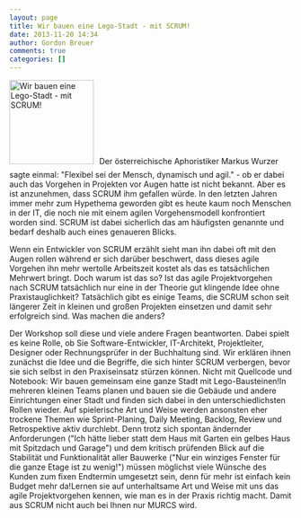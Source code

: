 ```yaml
---
layout: page
title: Wir bauen eine Lego-Stadt - mit SCRUM!
date: 2013-11-20 14:34
author: Gordon Breuer
comments: true
categories: []
---
```

<img class="alignleft size-thumbnail wp-image-6930" style="margin-right:10px; margin-bottom:10px;" alt="Wir bauen eine Lego-Stadt - mit SCRUM!" src="http://anheledirwp.blob.core.windows.net/wordpress/2013/11/SCRUM-150x150.png" width="150" height="150" />Der österreichische Aphoristiker Markus Wurzer sagte einmal: "Flexibel sei der Mensch, dynamisch und agil." - ob er dabei auch das Vorgehen in Projekten vor Augen hatte ist nicht bekannt. Aber es ist anzunehmen, dass SCRUM ihm gefallen würde. In den letzten Jahren immer mehr zum Hypethema geworden gibt es heute kaum noch Menschen in der IT, die noch nie mit einem agilen Vorgehensmodell konfrontiert worden sind. SCRUM ist dabei sicherlich das am häufigsten genannte und bedarf deshalb auch eines genaueren Blicks.

Wenn ein Entwickler von SCRUM erzählt sieht man ihn dabei oft mit den Augen rollen während er sich darüber beschwert, dass dieses agile Vorgehen ihn mehr wertolle Arbeitszeit kostet als das es tatsächlichen Mehrwert bringt. Doch warum ist das so? Ist das agile Projektvorgehen nach SCRUM tatsächlich nur eine in der Theorie gut klingende Idee ohne Praxistauglichkeit? Tatsächlich gibt es einige Teams, die SCRUM schon seit längerer Zeit in kleinen und großen Projekten einsetzen und damit sehr erfolgreich sind. Was machen die anders?

Der Workshop soll diese und viele andere Fragen beantworten. Dabei spielt es keine Rolle, ob Sie Software-Entwickler, IT-Architekt, Projektleiter, Designer oder Rechnungsprüfer in der Buchhaltung sind. Wir erklären ihnen zunächst die Idee und die Begriffe, die sich hinter SCRUM verbergen, bevor sie sich selbst in den Praxiseinsatz stürzen können. Nicht mit Quellcode und Notebook: Wir bauen gemeinsam eine ganze Stadt mit Lego-Bausteinen!In mehreren kleinen Teams planen und bauen sie die Gebäude und andere Einrichtungen einer Stadt und finden sich dabei in den unterschiedlichsten Rollen wieder. Auf spielerische Art und Weise werden ansonsten eher trockene Themen wie Sprint-Planing, Daily Meeting, Backlog, Review und Retrospektive aktiv durchlebt. Denn trotz sich spontan ändernder Anforderungen ("Ich hätte lieber statt dem Haus mit Garten ein gelbes Haus mit Spitzdach und Garage") und dem kritisch prüfenden Blick auf die Stabilität und Funktionalität aller Bauwerke ("Nur ein winziges Fenster für die ganze Etage ist zu wenig!") müssen möglichst viele Wünsche des Kunden zum fixen Endtermin umgesetzt sein, denn für mehr ist einfach kein Budget mehr da!Lernen sie auf unterhaltsame Art und Weise mit uns das agile Projektvorgehen kennen, wie man es in der Praxis richtig macht. Damit aus SCRUM nicht auch bei Ihnen nur MURCS wird.
